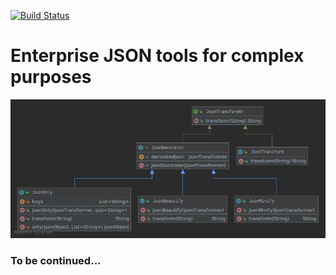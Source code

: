 [![Build Status](https://travis-ci.com/Unn20/Enterprise-JSON.svg?branch=master)](https://travis-ci.com/Unn20/Enterprise-JSON)

# Enterprise JSON tools for complex purposes

![UML Diagram](uml.png)

### To be continued...

